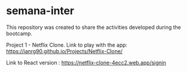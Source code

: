 # semana-inter

This repository was created to share the activities developed during the bootcamp.

Project 1 - Netflix Clone. Link to play with the app: https://ianrg90.github.io/Projects/Netflix-Clone/

Link to React version : https://netflix-clone-4ecc2.web.app/signin
